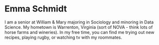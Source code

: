 # Emma Schmidt

I am a senior at William & Mary majoring in Sociology and minoring in Data Science. My hometown is Warrenton, Virginia (sort of NOVA - think lots of horse farms and wineries). In my free time, you can find me trying out new recipes, playing rugby, or watching tv with my roommates. 
